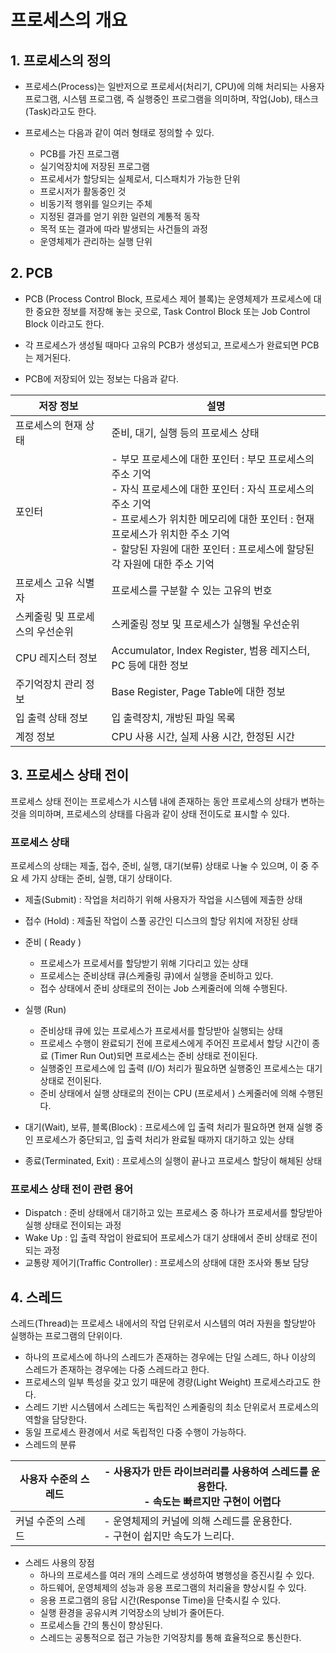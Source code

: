 # 프로세스의 개요

## 1. 프로세스의 정의

- 프로세스(Process)는 일반저으로 프로세서(처리기, CPU)에 의해 처리되는 사용자 프로그램, 시스템 프로그램, 즉 실행중인 프로그램을 의미하며, 작업(Job), 태스크(Task)라고도 한다.

- 프로세스는 다음과 같이 여러 형태로 정의할 수 있다.
  - PCB를 가진 프로그램
  - 실기억장치에 저장된 프로그램
  - 프로세서가 할당되는 실체로서, 디스패치가 가능한 단위
  - 프로시저가 활동중인 것
  - 비동기적 행위를 일으키는 주체
  - 지정된 결과를 얻기 위한 일련의 계통적 동작
  - 목적 또는 결과에 따라 발생되는 사건들의 과정
  - 운영체제가 관리하는 실행 단위

## 2. PCB

- PCB (Process Control Block, 프로세스 제어 블록)는 운영체제가 프로세스에 대한 중요한 정보를 저장해 놓는 곳으로, Task Control Block 또는 Job Control Block 이라고도 한다.

- 각 프로세스가 생성될 때마다 고유의 PCB가 생성되고, 프로세스가 완료되면 PCB는 제거된다.

- PCB에 저장되어 있는 정보는 다음과 같다.

| 저장 정보                       | 설명                                                                                                                                                                                                                                                                                       |
| ------------------------------- | ------------------------------------------------------------------------------------------------------------------------------------------------------------------------------------------------------------------------------------------------------------------------------------------ |
| 프로세스의 현재 상태            | 준비, 대기, 실행 등의 프로세스 상태                                                                                                                                                                                                                                                        |
| 포인터                          | - 부모 프로세스에 대한 포인터 : 부모 프로세스의 주소 기억 </br> - 자식 프로세스에 대한 포인터 : 자식 프로세스의 주소 기억 </br> - 프로세스가 위치한 메모리에 대한 포인터 : 현재 프로세스가 위치한 주소 기억 </br> - 할당된 자원에 대한 포인터 : 프로세스에 할당된 각 자원에 대한 주소 기억 |
| 프로세스 고유 식별자            | 프로세스를 구분할 수 있는 고유의 번호                                                                                                                                                                                                                                                      |
| 스케줄링 및 프로세스의 우선순위 | 스케줄링 정보 및 프로세스가 실행될 우선순위                                                                                                                                                                                                                                                |
| CPU 레지스터 정보               | Accumulator, Index Register, 범용 레지스터, PC 등에 대한 정보                                                                                                                                                                                                                              |
| 주기억장치 관리 정보            | Base Register, Page Table에 대한 정보                                                                                                                                                                                                                                                      |
| 입 출력 상태 정보               | 입 출력장치, 개방된 파일 목록                                                                                                                                                                                                                                                              |
| 계정 정보                       | CPU 사용 시간, 실제 사용 시간, 한정된 시간                                                                                                                                                                                                                                                 |

## 3. 프로세스 상태 전이

프로세스 상태 전이는 프로세스가 시스템 내에 존재하는 동안 프로세스의 상태가 변하는 것을 의미하며, 프로세스의 상태를 다음과 같이 상태 전이도로 표시할 수 있다.

### 프로세스 상태

프로세스의 상태는 제출, 접수, 준비, 실행, 대기(보류) 상태로 나눌 수 있으며, 이 중 주요 세 가지 상태는 준비, 실행, 대기 상태이다.

- 제출(Submit) : 작업을 처리하기 위해 사용자가 작업을 시스템에 제출한 상태

- 접수 (Hold) : 제출된 작업이 스풀 공간인 디스크의 할당 위치에 저장된 상태
- 준비 ( Ready )

  - 프로세스가 프로세서를 할당받기 위해 기다리고 있는 상태
  - 프로세스는 준비상태 큐(스케줄링 큐)에서 실행을 준비하고 있다.
  - 접수 상태에서 준비 상태로의 전이는 Job 스케줄러에 의해 수행된다.

- 실행 (Run)

  - 준비상태 큐에 있는 프로세스가 프로세서를 할당받아 실행되는 상태
  - 프로세스 수행이 완료되기 전에 프로세스에게 주어진 프로세서 할당 시간이 종료 (Timer Run Out)되면 프로세스는 준비 상태로 전이된다.
  - 실행중인 프로세스에 입 출력 (I/O) 처리가 필요하면 실행중인 프로세스는 대기 상태로 전이된다.
  - 준비 상태에서 실행 상태로의 전이는 CPU (프로세서 ) 스케줄러에 의해 수행된다.

- 대기(Wait), 보류, 블록(Block) : 프로세스에 입 출력 처리가 필요하면 현재 실행 중인 프로세스가 중단되고, 입 출력 처리가 완료될 때까지 대기하고 있는 상태

- 종료(Terminated, Exit) : 프로세스의 실행이 끝나고 프로세스 할당이 해체된 상태

### 프로세스 상태 전이 관련 용어

- Dispatch : 준비 상태에서 대기하고 있는 프로세스 중 하나가 프로세서를 할당받아 실행 상태로 전이되는 과정
- Wake Up : 입 출력 작업이 완료되어 프로세스가 대기 상태에서 준비 상태로 전이 되는 과정
- 교통량 제어기(Traffic Controller) : 프로세스의 상태에 대한 조사와 통보 담당

## 4. 스레드

스레드(Thread)는 프로세스 내에서의 작업 단위로서 시스템의 여러 자원을 할당받아 실행하는 프로그램의 단위이다.

- 하나의 프로세스에 하나의 스레드가 존재하는 경우에는 단일 스레드, 하나 이상의 스레드가 존재하는 경우에는 다중 스레드라고 한다.
- 프로세스의 일부 특성을 갖고 있기 때문에 경량(Light Weight) 프로세스라고도 한다.
- 스레드 기반 시스템에서 스레드는 독립적인 스케줄링의 최소 단위로서 프로세스의 역할을 담당한다.
- 동일 프로세스 환경에서 서로 독립적인 다중 수행이 가능하다.
- 스레드의 분류

| 사용자 수준의 스레드 | - 사용자가 만든 라이브러리를 사용하여 스레드를 운용한다. </br> - 속도는 빠르지만 구현이 어렵다 |
| -------------------- | ---------------------------------------------------------------------------------------------- |
| 커널 수준의 스레드   | - 운영체제의 커널에 의해 스레드를 운용한다. </br> - 구현이 쉽지만 속도가 느리다.               |

- 스레드 사용의 장점
  - 하나의 프로세스를 여러 개의 스레드로 생성하여 병행성을 증진시킬 수 있다.
  - 하드웨어, 운영체제의 성능과 응용 프로그램의 처리율을 향상시킬 수 있다.
  - 응용 프로그램의 응답 시간(Response Time)을 단축시킬 수 있다.
  - 실행 환경을 공유시켜 기억장소의 낭비가 줄어든다.
  - 프로세스들 간의 통신이 향상된다.
  - 스레드는 공통적으로 접근 가능한 기억장치를 통해 효율적으로 통신한다.

